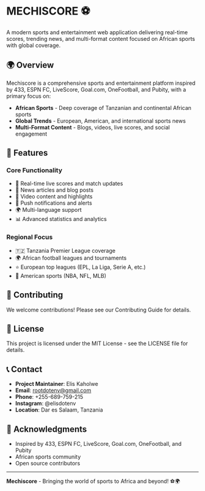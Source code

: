 # MECHISCORE ⚽

A modern sports and entertainment web application delivering real-time scores, trending news, and multi-format content focused on African sports with global coverage.

## 🌍 Overview

Mechiscore is a comprehensive sports and entertainment platform inspired by 433, ESPN FC, LiveScore, Goal.com, OneFootball, and Pubity, with a primary focus on:

- **African Sports** - Deep coverage of Tanzanian and continental African sports
- **Global Trends** - European, American, and international sports news
- **Multi-Format Content** - Blogs, videos, live scores, and social engagement

## 🚀 Features

### Core Functionality

- 📱 Real-time live scores and match updates
- 📰 News articles and blog posts
- 🎥 Video content and highlights
- 🔔 Push notifications and alerts
- 🌍 Multi-language support
- 📊 Advanced statistics and analytics

### Regional Focus

- 🇹🇿 Tanzania Premier League coverage
- 🌍 African football leagues and tournaments
- ⭐ European top leagues (EPL, La Liga, Serie A, etc.)
- 🏈 American sports (NBA, NFL, MLB)

## 🤝 Contributing

We welcome contributions! Please see our Contributing Guide for details.

## 📄 License

This project is licensed under the MIT License - see the LICENSE file for details.

## 📞 Contact

- **Project Maintainer**: Elis Kaholwe
- **Email**: [rootdotenv@gmail.com](mailto:rootdotenv@gmail.com)
- **Phone**: +255-689-759-215
- **Instagram**: @elisdotenv
- **Location**: Dar es Salaam, Tanzania

## 🙏 Acknowledgments

- Inspired by 433, ESPN FC, LiveScore, Goal.com, OneFootball, and Pubity
- African sports community
- Open source contributors

---

**Mechiscore** - Bringing the world of sports to Africa and beyond! ⚽🌍
